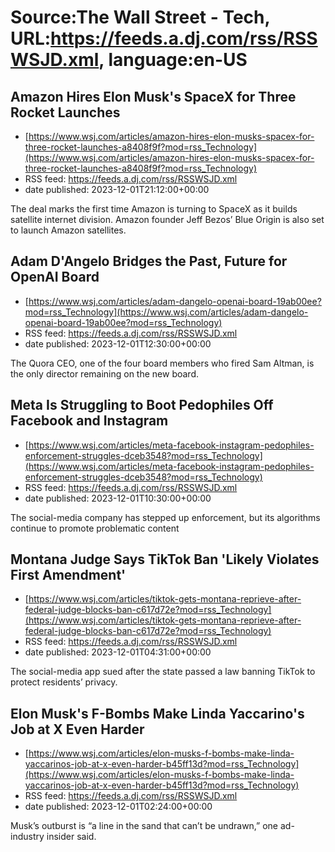 # Source:The Wall Street - Tech, URL:https://feeds.a.dj.com/rss/RSSWSJD.xml, language:en-US

## Amazon Hires Elon Musk's SpaceX for Three Rocket Launches
 - [https://www.wsj.com/articles/amazon-hires-elon-musks-spacex-for-three-rocket-launches-a8408f9f?mod=rss_Technology](https://www.wsj.com/articles/amazon-hires-elon-musks-spacex-for-three-rocket-launches-a8408f9f?mod=rss_Technology)
 - RSS feed: https://feeds.a.dj.com/rss/RSSWSJD.xml
 - date published: 2023-12-01T21:12:00+00:00

The deal marks the first time Amazon is turning to SpaceX as it builds satellite internet division. Amazon founder Jeff Bezos’ Blue Origin is also set to launch Amazon satellites.

## Adam D'Angelo Bridges the Past, Future for OpenAI Board
 - [https://www.wsj.com/articles/adam-dangelo-openai-board-19ab00ee?mod=rss_Technology](https://www.wsj.com/articles/adam-dangelo-openai-board-19ab00ee?mod=rss_Technology)
 - RSS feed: https://feeds.a.dj.com/rss/RSSWSJD.xml
 - date published: 2023-12-01T12:30:00+00:00

The Quora CEO, one of the four board members who fired Sam Altman, is the only director remaining on the new board.

## Meta Is Struggling to Boot Pedophiles Off Facebook and Instagram
 - [https://www.wsj.com/articles/meta-facebook-instagram-pedophiles-enforcement-struggles-dceb3548?mod=rss_Technology](https://www.wsj.com/articles/meta-facebook-instagram-pedophiles-enforcement-struggles-dceb3548?mod=rss_Technology)
 - RSS feed: https://feeds.a.dj.com/rss/RSSWSJD.xml
 - date published: 2023-12-01T10:30:00+00:00

The social-media company has stepped up enforcement, but its algorithms continue to promote problematic content

## Montana Judge Says TikTok Ban 'Likely Violates First Amendment'
 - [https://www.wsj.com/articles/tiktok-gets-montana-reprieve-after-federal-judge-blocks-ban-c617d72e?mod=rss_Technology](https://www.wsj.com/articles/tiktok-gets-montana-reprieve-after-federal-judge-blocks-ban-c617d72e?mod=rss_Technology)
 - RSS feed: https://feeds.a.dj.com/rss/RSSWSJD.xml
 - date published: 2023-12-01T04:31:00+00:00

The social-media app sued after the state passed a law banning TikTok to protect residents’ privacy.

## Elon Musk's F-Bombs Make Linda Yaccarino's Job at X Even Harder
 - [https://www.wsj.com/articles/elon-musks-f-bombs-make-linda-yaccarinos-job-at-x-even-harder-b45ff13d?mod=rss_Technology](https://www.wsj.com/articles/elon-musks-f-bombs-make-linda-yaccarinos-job-at-x-even-harder-b45ff13d?mod=rss_Technology)
 - RSS feed: https://feeds.a.dj.com/rss/RSSWSJD.xml
 - date published: 2023-12-01T02:24:00+00:00

Musk’s outburst is “a line in the sand that can’t be undrawn,” one ad-industry insider said.

